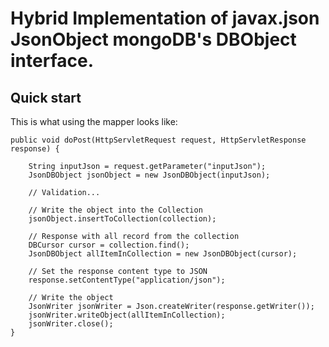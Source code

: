 Hybrid Implementation of javax.json JsonObject mongoDB's DBObject interface.
============================================================================

Quick start
-----------

This is what using the mapper looks like:

    public void doPost(HttpServletRequest request, HttpServletResponse response) {

		String inputJson = request.getParameter("inputJson");
		JsonDBObject jsonObject = new JsonDBObject(inputJson);

		// Validation...

		// Write the object into the Collection
		jsonObject.insertToCollection(collection);

		// Response with all record from the collection
		DBCursor cursor = collection.find();
		JsonDBObject allItemInCollection = new JsonDBObject(cursor);

		// Set the response content type to JSON
		response.setContentType("application/json");	

		// Write the object
		JsonWriter jsonWriter = Json.createWriter(response.getWriter());
		jsonWriter.writeObject(allItemInCollection);
		jsonWriter.close();
	}



